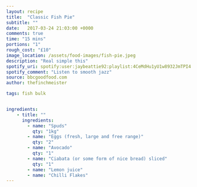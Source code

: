 ```yaml
---
layout: recipe
title:  "Classic Fish Pie"
subtitle: ""
date:   2017-03-24 21:03:00 +0000
comments: true
time: "15 mins"
portions: "1"
rough_cost: "£10"
image_location: /assets/food-images/fish-pie.jpeg
description: "Real simple this"
spotify_uri: spotify:user:jaybeattie92:playlist:4CeMdHu1yU1w8932JmTPI4
spotify_comment: "Listen to smooth jazz"
source: bbcgoodfood.com
author: thefinchmeister

tags: fish bulk


ingredients:
    - title: ""
      ingredients:
        - name: "Spuds"
          qty: "1kg"
        - name: "Eggs (fresh, large and free range)"
          qty: "2"
        - name: "Avocado"
          qty: "1"
        - name: "Ciabata (or some form of nice bread) sliced"
          qty: "1"
        - name: "Lemon juice"
        - name: "Chilli Flakes"
---
```

